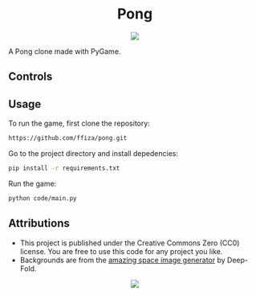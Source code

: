 <div align="center">
    <h1>Pong</h1>
</div>

<p align="center">
    <a href="https://www.python.org/"><img src="https://forthebadge.com/images/badges/made-with-python.svg"></a>
</p>

A Pong clone made with PyGame.

## Controls



## Usage

To run the game, first clone the repository: 
```bash
https://github.com/ffiza/pong.git
```

Go to the project directory and install depedencies:
```bash
pip install -r requirements.txt
```

Run the game:
```bash
python code/main.py
```

## Attributions

* This project is published under the Creative Commons Zero
(CC0) license. You are free to use this code for any project you like.
* Backgrounds are from the
[amazing space image generator](https://deep-fold.itch.io/space-background-generator)
by Deep-Fold.

<p align="center">
    <a href="https://creativecommons.org/publicdomain/zero/1.0/legalcode"><img src="https://licensebuttons.net/p/zero/1.0/88x31.png"></a>
</p>